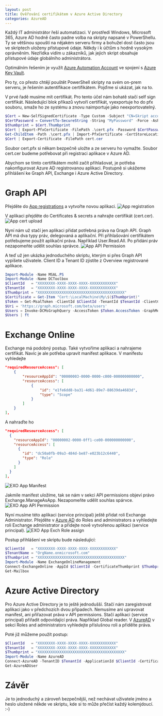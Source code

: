 ```yaml
---
layout: post
title: Ověřování certifikátem v Azure Active Directory
categories: AzureAD
---
```

Každý IT administrátor řeší automatizaci. V prostředí Windows, Microsoft 365, Azure AD hodně často padne volba na skripty napsané v PowerShellu. Ty se většinou spouští na nějakém serveru firmy a bohužel dost často jsou ve skriptech uloženy přístupové údaje. Někdy i k účtům s hodně vysokým oprávněním. Nezřídka vidím u zákazníků, jak jejich skript obsahuje přístupové údaje globálního administrátora.

Optimálním řešením je využít [Azure Automation Account](https://docs.microsoft.com/en-us/azure/automation/overview) ve spojení s [Azure Key Vault](https://azure.microsoft.com/en-us/services/key-vault/#product-overview).

Pro ty, co přesto chtějí pouštět PowerShell skripty na svém on-prem serveru, je řešením autentifikace certifikátem. Pojďme si ukázat, jak na to.

V prvé řadě musíme mít certifikát. Pro tento účel nám bohatě stačí self sign certifikát. Následující blok příkazů vytvoří certifikát, vyexportuje ho do pfx souboru, smaže ho ze systému a znovu naimportuje jako neexportovatelný.
```powershell
$Cert = New-SelfSignedCertificate -Type Custom -Subject "CN=Skript account" -TextExtension @("2.5.29.37={text}1.3.6.1.5.5.7.3.2,1.3.6.1.5.5.7.3.1") -CertStoreLocation "Cert:\LocalMachine\My\" -HashAlgorithm sha256 -KeySpec Signature
$CertPassword = ConvertTo-SecureString -String "MyPassword" -Force -AsPlainText
$thumbprint = $Cert.Thumbprint
$Cert | Export-PfxCertificate -FilePath .\cert.pfx -Password $CertPassword
Get-ChildItem -Path .\cert.pfx | Import-PfxCertificate -CertStoreLocation "Cert:\LocalMachine\My\" -Password $CertPassword 
$Cert | Export-Certificate -FilePath cert.cer
```
Soubor cert.pfx si někam bezpečně uložte a ze serveru ho vymažte. Soubor cert.cer budeme potřebovat při registraci aplikace v Azure AD.

Abychom se tímto certifikátem mohli začít přihlašovat, je potřeba nakonfigurovat Azure AD registrovanou aplikaci. Postupně si ukážeme přihlášení ke Graph API, Exchange i Azure Active Directory.

# Graph API
Přejděte do [App registrations](https://portal.azure.com/#blade/Microsoft_AAD_IAM/ActiveDirectoryMenuBlade/RegisteredApps) a vytvořte novou aplikaci.
![App registration](/assets/img/20211028-certAAD/GraphAPI-App-Registration.png)

V aplikaci přejděte do Certificates & secrets a nahrajte certifikát (cert.cer).
![App cert upload](/assets/img/20211028-certAAD/GraphAPI-App-CertUpload.png)

Nyní nám už stačí jen aplikaci přidat potřebná práva na Graph API. Graph API má dva typy práv, delegovaná a aplikační. Při přihlašování certifikátem potřebujeme použít aplikační práva.
Například User.Read.All. Po přidání práv nezapomeňte udělit souhlas správce.
![App API Permission](/assets/img/20211028-certAAD/GraphAPI-App-APIPermission.png)

A teď už jen ukázka jednoduchého skriptu, kterým si přes Graph API vypíšete uživatele. Client ID a Tenant ID zjistíte z Overview registrované aplikace.
```powershell
Import-Module -Name MSAL.PS
Import-Module -Name DCToolbox
$ClientId   = "XXXXXXXX-XXXX-XXXX-XXXX-XXXXXXXXXXXX"
$TenantId   = "XXXXXXXX-XXXX-XXXX-XXXX-XXXXXXXXXXXX"
$Thumbprint = "XXXXXXXXXXXXXXXXXXXXXXXXXXXXXXXXXXXXXXXX"
$Certificate = Get-Item "Cert:\LocalMachine\My\$($Thumbprint)"
$Token = Get-MsalToken -ClientId $ClientId -TenantId $TenantId -ClientCertificate $Certificate -ErrorAction Stop  
$Uri = 'https://graph.microsoft.com/beta/users'
$Users = Invoke-DCMsGraphQuery -AccessToken $Token.AccessToken -GraphMethod GET -GraphUri $Uri
$Users | ft
```
# Exchange Online
Exchange má podobný postup. Také vytvoříme aplikaci a nahrajeme certifikát. Navíc je ale potřeba upravit manifest aplikace.
V manifestu vyhledejte
```json
"requiredResourceAccess": [
	{
		"resourceAppId": "00000003-0000-0000-c000-000000000000",
		"resourceAccess": [
			{
				"id": "e1fe6dd8-ba31-4d61-89e7-88639da4683d",
				"type": "Scope"
			}
		]
	}
],
```
A nahraďte ho 
```json
"requiredResourceAccess": [
  {
    "resourceAppId": "00000002-0000-0ff1-ce00-000000000000",
    "resourceAccess": [
      {
        "id": "dc50a0fb-09a3-484d-be87-e023b12c6440",
        "type": "Role"
      }
    ]
  }
],
```
![EXO App Manifest](/assets/img/20211028-certAAD/EXO-App-Manifest.png)

Jakmile manifest uložíme, tak se nám v sekci API permissions objeví právo Exchange.ManageAsApp. Nezapomeňte udělit souhlas spárvce.
![EXO App API Permission](/assets/img/20211028-certAAD/EXO-App-APIPermission.png)

Nyní musíme této aplikaci (service principal) ještě přidat roli Exchange Administrator. Přejděte v [Azure AD](https://portal.azure.com/#blade/Microsoft_AAD_IAM/ActiveDirectoryMenuBlade/RolesAndAdministrators) do Roles and administrators a vyhledejte roli Exchange administrator a přidejte nově vytvořenou aplikaci (service principal).
![EXO App Exch Role assign](/assets/img/20211028-certAAD/EXO-APP-ExchPermission.png)

Postup přihlášení ve skriptu bude následující:
```powershell
$ClientId   = "XXXXXXXX-XXXX-XXXX-XXXX-XXXXXXXXXXXX"
$TenantName = "OrgName.onmicrosoft.com"
$Thumbprint = "XXXXXXXXXXXXXXXXXXXXXXXXXXXXXXXXXXXXXXXX"
Import-Module -Name ExchangeOnlineManagement
Connect-ExchangeOnline -AppId $ClientId -CertificateThumbprint $Thumbprint -Organization $TenantName
Get-Mailbox
```

# Azure Active Directory
Pro Azure Active Directory je to ještě jednodušší. Stačí nám zaregistrovat aplikaci jako v předchozích dvou případech. Nemusíme ani upravovat manifest, ani přiřazovat práva v API permissions. Stačí aplikaci (service principal) přiřadit odpovídající práva. Například Global reader. V [AzureAD](https://portal.azure.com/#blade/Microsoft_AAD_IAM/ActiveDirectoryMenuBlade/RolesAndAdministrators) v sekci Roles and administrators vyhledejte příslušnou roli a přidělte práva.

Poté již můžeme použít postup:

```powershell
$ClientId   = "XXXXXXXX-XXXX-XXXX-XXXX-XXXXXXXXXXXX"
$TenantId   = "XXXXXXXX-XXXX-XXXX-XXXX-XXXXXXXXXXXX"
$Thumbprint = "XXXXXXXXXXXXXXXXXXXXXXXXXXXXXXXXXXXXXXXX"
Import-Module -Name AzureAD
Connect-AzureAD -TenantID $TenantId -ApplicationId $ClientId -CertificateThumbprint $Thumbprint
Get-AzureADUser
```

# Závěr
Je to jednoduchý a zároveň bezpečnější, než nechávat uživatele jméno a heslo uložené někde ve skriptu, kde si to může přečíst každý kolemjdoucí. :-)